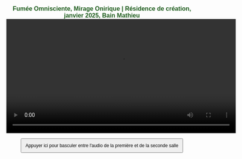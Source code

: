 <html lang="fr">
<head>
<meta charset="UTF-8">
<meta name="viewport" content="width=device-width, initial-scale=1.0">
<title>Félix-Antoine Coutu</title>
<style>
   body {
       font-family: Arial, sans-serif;
       text-align: center;
       padding: 10px;
   }
   video {
       width: 120%;
       max-width: 2000px;
       video-align: center;
   }
   button {
       margin: 0px;
       padding: 10px;
       font-size: 12px;
   }
   /* Changer la taille de la police pour les titres */
   h1 {
      font-size: 16px !important;  /* Ajuste la taille ici comme tu le souhaites */
      font-weight: bold;
      /*color: #5B5B5B; */ /* Facultatif : change la couleur si nécessaire */
      color: #1c5b1b;
      margin: 0;  /* Empêche les marges par défaut entre les h1 */
      border: none;  /* Enlève les bordures */
   }
   /* Si tu veux ajouter des espacements spécifiques entre les deux titres */
   .titre-1 {
      margin-bottom: 0px;  /* Ajoute un espace après le premier titre */
      margin-top: 0px;  /* Ajoute un espace après le premier titre */
      
   }
</style>
</head>
<body>

<!-- Premier titre avec une classe pour un espacement -->
<h1 class="titre-1">Fumée Omnisciente, Mirage Onirique | Résidence de création, janvier 2025, Bain Mathieu</h1>

<!-- Vidéo divisée en deux (les deux salles) -->
<video id="video" controls autoplay>
   <source src="https://dl.dropboxusercontent.com/scl/fi/vn856dku4ckgm35azhbz1/Fumee-Omnisciente-Mirage-Onirique02.mp4?rlkey=khuru1f6c5woeclemz1ai9rlz&st=pksoqe29&raw=1" type="video/mp4">    
   Votre navigateur ne prend pas en charge la vidéo HTML5.
</video>

<!-- Pistes audio -->
<audio id="audioSalle1" loop>
   <source src="https://www.dropbox.com/scl/fi/5y2aka0keombw6ha0ltg4/FOMO_Audio_Perfo-res-Bain-Mathieu.wav?rlkey=bjy3ssu3mofyg2m5jgvbvwmgl&st=9brcjj0g&raw=1" type="audio/wav">
   Votre navigateur ne prend pas en charge l'audio.
</audio>
<audio id="audioSalle2" loop>
   <source src="audio_salle2.mp3" type="audio/mp3">
   Votre navigateur ne prend pas en charge l'audio.
</audio>

<!-- Boutons de contrôle -->
<button id="btnBascule">Appuyer ici pour basculer entre l'audio de la première et de la seconde salle</button>

  <!-- Script JavaScript intégré -->
  <script>
    var audioSalle1 = document.getElementById("audioSalle1");
    var audioSalle2 = document.getElementById("audioSalle2");
    var video = document.getElementById("video");

    var audioActif = null; // Pour mémoriser l'audio actif avant la pause

    // Lors du démarrage de la vidéo, commence avec l'audio de la Salle 2
    video.addEventListener("play", function() {
        audioSalle1.play();
        audioSalle2.play();
        audioSalle1.muted = true;  // Mute l'audio de la Salle 1
        audioSalle2.muted = false; // L'audio de la Salle 2 est actif
        audioActif = audioSalle2;  // On mémorise l'audio actif (Salle 2)
    });

    // Lors de la mise en pause de la vidéo
    video.addEventListener("pause", function() {
        // Mémoriser l'audio actif avant de mettre en pause
        if (!audioSalle1.muted) {
            audioActif = audioSalle1; // Si l'audio de la salle 1 est actif
        } else {
            audioActif = audioSalle2; // Si l'audio de la salle 2 est actif
        }

        // Mettre les deux audios en pause
        audioSalle1.pause();
        audioSalle2.pause();
    });

    // Lors de la reprise de la vidéo
    video.addEventListener("play", function() {
        if (audioActif) {
            audioActif.play();  // Reprendre l'audio actif
            audioActif.currentTime = video.currentTime;  // Synchroniser l'audio avec la vidéo
        }
    });

    // Synchroniser la position de l'audio avec celle de la vidéo
    video.addEventListener("timeupdate", function() {
        var currentTime = video.currentTime;
        audioSalle1.currentTime = currentTime;
        audioSalle2.currentTime = currentTime;
    });

    // Lorsqu'on se déplace dans la vidéo, on reprend l'audio actif
    video.addEventListener("seeked", function() {
        if (audioActif) {
            audioActif.currentTime = video.currentTime;  // Synchroniser l'audio
            audioActif.play();  // Relancer l'audio actif
        }
    });

    // Bascule entre l'audio de la première et de la seconde salle
    document.getElementById("btnBascule").addEventListener("click", function() {
        if (audioSalle1.muted) {
            // Si l'audio de la salle 1 est muet, on le rend audible et mute celui de la salle 2
            audioSalle1.muted = false;
            audioSalle2.muted = true;
            audioActif = audioSalle1;  // Mémoriser l'audio actif (Salle 1)
        } else {
            // Si l'audio de la salle 2 est muet, on le rend audible et mute celui de la salle 1
            audioSalle1.muted = true;
            audioSalle2.muted = false;
            audioActif = audioSalle2;  // Mémoriser l'audio actif (Salle 2)
        }
    });
</script>

</body>
</html>
